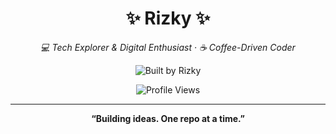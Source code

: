 <h1 align="center">✨ Rizky ✨</h1>

<p align="center">
  <em>💻 Tech Explorer & Digital Enthusiast · ☕ Coffee-Driven Coder</em>
</p>

<p align="center">
  <img src="https://img.shields.io/badge/Built%20by-Rizky-FFD700?style=flat-square&labelColor=1E1E1E&color=FFD700" alt="Built by Rizky" />
</p>

<p align="center">
  <img src="https://komarev.com/ghpvc/?username=your-username&style=flat-square&color=FFD700&label=Profile+Views" alt="Profile Views" />
</p>

---

<p align="center">
  <strong>“Building ideas. One repo at a time.”</strong>
</p>
